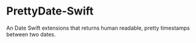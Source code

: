 # PrettyDate-Swift
An Date Swift extensions that returns human readable, pretty timestamps between two dates.
